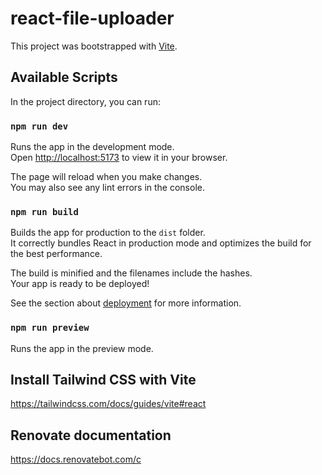 # react-file-uploader

This project was bootstrapped with [Vite](https://vitejs.dev/guide/#getting-started).

## Available Scripts

In the project directory, you can run:

### `npm run dev`

Runs the app in the development mode.\
Open [http://localhost:5173](http://localhost:5173) to view it in your browser.

The page will reload when you make changes.\
You may also see any lint errors in the console.

### `npm run build`

Builds the app for production to the `dist` folder.\
It correctly bundles React in production mode and optimizes the build for the best performance.

The build is minified and the filenames include the hashes.\
Your app is ready to be deployed!

See the section about [deployment](https://facebook.github.io/create-react-app/docs/deployment) for more information.

### `npm run preview`

Runs the app in the preview mode.

## Install Tailwind CSS with Vite

<https://tailwindcss.com/docs/guides/vite#react>

## Renovate documentation

<https://docs.renovatebot.com/c>
